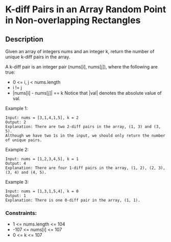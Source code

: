 # K-diff Pairs in an Array Random Point in Non-overlapping Rectangles

## Description

Given an array of integers nums and an integer k, return the number of unique k-diff pairs in the array.

A k-diff pair is an integer pair (nums[i], nums[j]), where the following are true:

- 0 <= i, j < nums.length
- i != j
- |nums[i] - nums[j]| == k
Notice that |val| denotes the absolute value of val.
 
Example 1:
<!-- ![Alt](https://assets.leetcode.com/uploads/2021/07/24/lc-pickrandomrec.jpg) -->

```
Input: nums = [3,1,4,1,5], k = 2
Output: 2
Explanation: There are two 2-diff pairs in the array, (1, 3) and (3, 5).
Although we have two 1s in the input, we should only return the number of unique pairs.
```
Example 2:

```
Input: nums = [1,2,3,4,5], k = 1
Output: 4
Explanation: There are four 1-diff pairs in the array, (1, 2), (2, 3), (3, 4) and (4, 5).
```

Example 3:

```
Input: nums = [1,3,1,5,4], k = 0
Output: 1
Explanation: There is one 0-diff pair in the array, (1, 1).
```
### Constraints:

- 1 <= nums.length <= 104
- -107 <= nums[i] <= 107
- 0 <= k <= 107